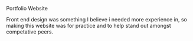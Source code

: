 Portfolio Website

Front end design was something I believe i needed more experience in, so making this website was for practice and to help stand out amongst competative peers.
